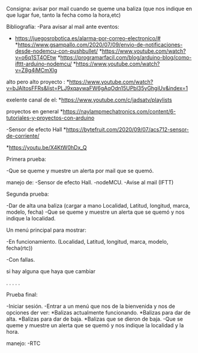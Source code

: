 Consigna: avisar por mail cuando se queme una baliza (que nos indique en que lugar fue, tanto la fecha como la hora,etc)


Bibliografía:
-Para avisar al mail ante eventos:
* https://juegosrobotica.es/alarma-por-correo-electronico/#
*https://www.gsampallo.com/2020/07/09/envio-de-notificaciones-desde-nodemcu-con-pushbullet/
*https://www.youtube.com/watch?v=o6q1ST4OEtw
*https://programarfacil.com/blog/arduino-blog/como-ifttt-arduino-nodemcu/
*https://www.youtube.com/watch?v=Z8g4jMCmXlg

alto pero alto proyecto :  *https://www.youtube.com/watch?v=bJAItosFFRs&list=PLJ9xqaywaFW6gAqOdn15UPbl35yGhgiUv&index=1

exelente canal de el:
*https://www.youtube.com/c/jadsatv/playlists

proyectos en general
*https://naylampmechatronics.com/content/6-tutoriales-y-proyectos-con-arduino

-Sensor de efecto Hall
	*https://bytefruit.com/2020/09/07/acs712-sensor-de-corriente/

*https://youtu.be/X4KtW0hDx_Q



Primera prueba:

-Que se queme y muestre un alerta por mail que se quemó.

manejo de:
-Sensor de efecto Hall.
-nodeMCU.
-Avise al mail (IFTT)



Segunda prueba:

-Dar de alta una baliza (cargar a mano Localidad, Latitud, longitud, marca, modelo, fecha)
-Que se queme y muestre un alerta que se quemó y nos indique la localidad.

Un menú principal para mostrar:

-En funcionamiento.
(Localidad, Latitud, longitud, marca, modelo, fecha(rtc))

-Con fallas.

si hay alguna que haya que cambiar

.
.
.
.
.




Prueba final:

-Iniciar sesión.
-Entrar a un menú que nos de la bienvenida y nos de opciones der ver:
*Balizas actualmente funcionando.
*Balizas para dar de alta.
*Balizas para dar de baja.
*Balizas que se dieron de baja.
-Que se queme y muestre un alerta que se quemó y nos indique la localidad y la hora.

manejo:
-RTC



